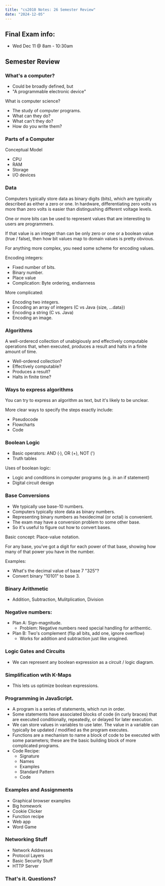 ```yaml
---
title: "cs2010 Notes: 26 Semester Review"
date: "2024-12-05"
---
```



## Final Exam info:

 - Wed Dec 11 @ 8am - 10:30am



## Semester Review

### What's a computer?

 - Could be broadly defined, but
 - "A programmable electronic device"
 
What is computer science?

 - The study of computer programs.
 - What can they do?
 - What can't they do?
 - How do you write them?

 
### Parts of a Computer

Conceptual Model

 - CPU
 - RAM
 - Storage
 - I/O devices


### Data

Computers typically store data as binary digits (bits), which are
typically described as either a zero or one. In hardware,
differentiating zero volts vs more than zero volts is easier than
distingushing different voltage levels.

One or more bits can be used to represent values that are interesting
to users are programmers.

If that value is an integer than can be only zero or one or a boolean
value (true / false), then how bit values map to domain values is
pretty obvious.

For anything more complex, you need some scheme for encoding values.

Encoding integers:

 - Fixed number of bits.
 - Binary number.
 - Place value
 - Complication: Byte ordering, endianness

More complicated:

 - Encoding two integers.
 - Encoding an array of integers (C vs Java {size, ...data})
 - Encoding a string (C vs. Java)
 - Encoding an image.


### Algorithms

A well-orderecd collection of unabigiously and effectively computable
operations that, when executed, produces a result and halts in a
finite amount of time.

 - Well-ordered collection?
 - Effectively computable?
 - Produces a result?
 - Halts in finite time?


### Ways to express algorithms

You can try to express an algorithm as text, but it's likely to be
unclear.

More clear ways to specify the steps exactly include:

 - Pseudocode 
 - Flowcharts
 - Code


### Boolean Logic

 - Basic operators: AND (·), OR (+), NOT (')
 - Truth tables

Uses of boolean logic:

 - Logic and conditions in computer programs (e.g. in an if statement)
 - Digital circuit design


### Base Conversions

 - We typically use base-10 numbers.
 - Computers typically store data as binary numbers.
 - Representing binary numbers as hexidecimal (or octal) is convenient.
 - The exam may have a conversion problem to some other base.
 - So it's useful to figure out how to convert bases.

Basic concept: Place-value notation.

For any base, you've got a digit for each power of that base, showing
how many of that power you have in the number.

Examples: 

 - What's the decimal value of base 7 "325"?
 - Convert binary "10101" to base 3.



### Binary Arithmetic

 - Addition, Subtraction, Mulitplication, Division



### Negative numbers:

 - Plan A: Sign-magnitude.
   - Problem: Negative numbers need special handling for arithemtic.
 - Plan B: Two's complement (flip all bits, add one, ignore overflow)
   - Works for addition and subtraction just like unsgined.


### Logic Gates and Circuits

 - We can represent any boolean expression as a circuit / logic diagram.


### Simplification wtih K-Maps

 - This lets us optimize boolean expressions.


### Programming in JavaScript.

 - A program is a series of statements, which run in order.
 - Some statements have associated blocks of code (in curly braces) that
   are executed conditionally, repeatedly, or delayed for later execution.
 - We can store values in variables to use later. The value in a variable can
   typically be updated / modified as the program executes.
 - Functions are a mechanism to name a block of code to be executed with
   some parameters; these are the basic building block of more complicated
   programs.
 - Code Recipe:
   - Signature
   - Names
   - Examples
   - Standard Pattern
   - Code

### Examples and Assignments

 - Graphical browser examples
 - Big homework
 - Cookie Clicker
 - Function recipe
 - Web app
 - Word Game


### Networking Stuff

 - Network Addresses
 - Protocol Layers
 - Basic Security Stuff
 - HTTP Server


### That's it. Questions?







